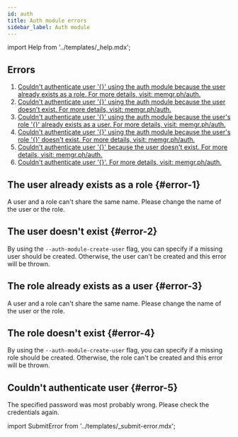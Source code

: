 ```yaml
---
id: auth
title: Auth module errors
sidebar_label: Auth module
---
```


import Help from '../templates/_help.mdx';

<Help/>

## Errors

1. [Couldn't authenticate user '{}' using the auth module because the user
   already exists as a role. For more details, visit: memgr.ph/auth.](#error-1)
2. [Couldn't authenticate user '{}' using the auth module because the user
   doesn't exist. For more details, visit: memgr.ph/auth.](#error-2)
3. [Couldn't authenticate user '{}' using the auth module because the user's
   role '{}' already exists as a user. For more details, visit:
   memgr.ph/auth.](#error-3)
4. [Couldn't authenticate user '{}' using the auth module because the user's
   role '{}' doesn't exist. For more details, visit: memgr.ph/auth.](#error-4)
5. [Couldn't authenticate user '{}' because the user doesn't exist. For more
   details, visit: memgr.ph/auth.](#error-2)
6. [Couldn't authenticate user '{}'. For more details, visit:
   memgr.ph/auth.](#error-5)

## The user already exists as a role {#error-1}

A user and a role can't share the same name. Please change the name of the user
or the role.

## The user doesn't exist {#error-2}

By using the `--auth-module-create-user` flag, you can specify if a missing user
should be created. Otherwise, the user can't be created and this error will be
thrown.

## The role already exists as a user {#error-3}

A user and a role can't share the same name. Please change the name of the user
or the role.

## The role doesn't exist {#error-4}

By using the `--auth-module-create-user` flag, you can specify if a missing role
should be created. Otherwise, the role can't be created and this error will be
thrown.

## Couldn't authenticate user {#error-5}

The specified password was most probably wrong. Please check the credentials
again.

import SubmitError from '../templates/_submit-error.mdx';

<SubmitError/>
